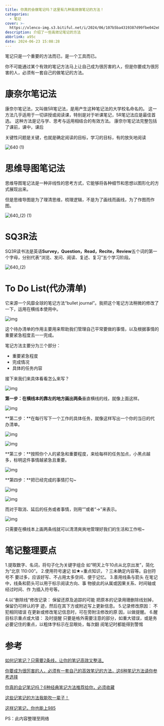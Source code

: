 ```yaml
---
title: 你真的会做笔记吗？这里有几种高效做笔记的方法！
categories:
  - 笔记
cover: >-
  https://xlenco-img.s3.bitiful.net/i/2024/06/107b5ba4319387d99fbe042e8ebc6898.webp
description: 介绍了一些高效记笔记的方法
abbrlink: a95c
date: 2024-06-23 15:08:28
---
```


笔记只是一个重要的方法而已，是一个工具而已。

你不可能通过某个有效的笔记方法马上让自己成为很厉害的人，但是你要成为很厉害的人，必须有一套自己的做笔记的方法。

# 康奈尔笔记法

康奈尔笔记法，又叫做5R笔记法，是用产生这种笔记法的大学校名命名的。 这一方法几乎适用于一切讲授或阅读课，特别是对于听课笔记，5R笔记法应是最佳首选。 这种方法是记与学、思考与运用相结合的有效方法。
康奈尔笔记法完整包括了课前，课中，课后

关键性问题是关键，也就是确定阅读的目标，学习的目标，有的放矢地阅读

![640 (1)](https://xlenco-img.s3.bitiful.net/i/2024/06/37ee321223559cb4174ca86b53f80a5a.webp)

# 思维导图笔记法

思维导图笔记法是一种非线性的思考方式，它能够将各种细节和思想以图形化的方式展现出来。

但是思维导图是为了理清思维，梳理逻辑，不是为了画线而画线，为了作图而作图。

![640_(2) (1)](https://xlenco-img.s3.bitiful.net/i/2024/06/9b9445ae3c67a5188f4155642b7c88b8.webp)

# SQ3R法

SQ3R读书法是英语**Survey，Question，Read，Recite，Review**五个词的第一个字母，分别代表“浏览、发问、阅读、复述、复习”五个学习阶段。

![640_(2)](https://xlenco-img.s3.bitiful.net/i/2024/06/ec17542d06e3af9d1f8c466799bd3b32.webp)

# To Do List(代办清单)

它来源一个风靡全球的笔记方法“bullet journal”。我把这个笔记方法稍微的修改了一下，运用在横线本使用中。

![img](https://xlenco-img.s3.bitiful.net/i/2024/06/e60d74fb19a5185f4e870c5e4705c460.jpeg)

这个待办清单的作用主要用来帮助我们管理自己平常要做的事情，以及根据事情的重要紧急程度去一一完成。

笔记方法主要分为三个部分：

- 重要紧急程度
- 完成情况
- 具体的任务内容

接下来我们来具体看看怎么来写？

![img](https://xlenco-img.s3.bitiful.net/i/2024/06/969d1de0354cf202f427ab35894a27b4.jpeg)

**第一步：**在横线本的靠左的地方画出**两条**垂直横线的线，就像上面这样。

![img](https://xlenco-img.s3.bitiful.net/i/2024/06/f760be5f0945ce16d1f94d2875340fa0.jpeg)

**第二步：**在每行写下一个工作的具体任务，就像这样写出一个你的当日的代办清单。

![img](https://xlenco-img.s3.bitiful.net/i/2024/06/a05cac6dfa7f0bc312e97da31a41bd29.jpeg)

![img](https://xlenco-img.s3.bitiful.net/i/2024/06/907124d2ad55011d3f3a1891000b64b1.jpeg)

**第三步：**按照你个人的紧急和重要程度，来给每样的任务加点，小黑点越多，标明这件事情越紧急且重要。

![img](https://5b0988e595225.cdn.sohucs.com/q_70,c_zoom,w_640/images/20181209/6e675315653d4d7199cb057098f85d23.jpeg)

**第四步：**把已经完成的事情打勾~

![img](https://5b0988e595225.cdn.sohucs.com/q_70,c_zoom,w_640/images/20181209/9d76f25725f2407fbebd7fb8fa245357.jpeg)

![img](https://xlenco-img.s3.bitiful.net/i/2024/06/b9d33969915fef1142f5d9dc2a68bdd0.jpeg)

而对于取消、延后的任务或者事情，则用“”或者“→”来表示。

![img](https://xlenco-img.s3.bitiful.net/i/2024/06/144cdedf1aeecad87ce0733724790156.jpeg)

只需要在横线本上画两条线就可以清清爽爽地管理好我们的生活和工作啦~

# 笔记整理要点

1.提取数字、名词，将句子化为关键字组合
如“明天上午10点从北京出发”，简化为“北京
110:00”。
2.使用符号速记
如★=重点知识，？三未确定内容等。自创符号不
要过多，应该好写、不占用太多空间、便于记忆。
3.善用线条与箭头
在笔记中，线条和箭头可以用于标示阅读方向、事
物彼此的从属或因果关系、时间轴或经过时间、作
为插入符号等。

4.以“删除线”修改记录：
保留还原及追踪的可能
把原本的记录用珊删除线划掉，保留仍可辨认的字
迹，然后在其下方或附近写上更新信息。
5.记录修改原因：
不犯相同错误
在更新或修改笔记信息时，可在旁附注修改的原
因，以做提醒。
6.醒目标示重点或大错：
及时提醒
只要是格外需要注意的部分，如重大错误，或是务
必要记住的重点，以粗体字标示在显眼处，每次翻
阅笔记时都能得到警惕

# 参考

[如何记笔记？只需要2条线，让你的笔记高效又整洁_](https://m.sohu.com/a/280606566_544612/?pvid=000115_3w_a)

[你要成为很厉害的人，必须有一套自己的高效笔记的方法，这6种笔记方法请你参考选择 ](https://mp.weixin.qq.com/s?__biz=MzIwNDkyNjQ0NQ==&mid=2247503405&idx=1&sn=4be81e5834c4c4318d3fe15d7258757d&chksm=973a32afa04dbbb90cf20eb10001facd0f4104a09d02c306c4f3a1715692dfbfd7089f2b801f&mpshare=1&scene=24&srcid=0608QqQLyzeHfO3Fl6fFLqkF&sharer_shareinfo=05ba0e1747eab1fe76b9c663bb4ce333&sharer_shareinfo_first=05ba0e1747eab1fe76b9c663bb4ce333#rd)

[你真的会记笔记吗？6种经典笔记方法推荐给你，必须收藏 ](https://mp.weixin.qq.com/s?__biz=Mzg5MDgxMDU2Ng==&mid=2247488349&idx=6&sn=9cd4f76e583070c45c92f0a95100bcd2&chksm=cfd7aaf4f8a023e2cfde37ea98443eca55ee38a485d6961710433ee9a02b53c239005fa803f0&mpshare=1&scene=24&srcid=0608ueVHkgO9QWCRhKwVXDxr&sharer_shareinfo=d4527f30f0c507784488a8de0c175a5b&sharer_shareinfo_first=d4527f30f0c507784488a8de0c175a5b#rd)

[这些记笔记的方法我能吹一辈子！](https://mp.weixin.qq.com/s?__biz=Mzg4MTgzMzI0Ng==&mid=2247486844&idx=1&sn=dda04c44ee1f793ce9505f067bf5d728&chksm=cf5ea90df829201bc7b037839e8b5c7fa208015cbca05f7eb067fe61b960894d17f91ec79e24&mpshare=1&scene=24&srcid=0608PCyBo1JI9drw72KkQglq&sharer_shareinfo=53047208534645fe7484674e9c3fc63a&sharer_shareinfo_first=53047208534645fe7484674e9c3fc63a#rd)

[这样记笔记，你也能上985 ](https://mp.weixin.qq.com/s?__biz=Mzg4MzY2MjQxOQ==&mid=2247682933&idx=1&sn=bde9e833bc64116b5b13d665ccaeace2&chksm=cf484049f83fc95f1e00218f388bd177b703deb03e2af06e61de3a3bb90b4c2621001b8f20fe&mpshare=1&scene=24&srcid=06082Pk13JquFHLAmiZFVJkj&sharer_shareinfo=844738a2d08283ebec3b09214f5edb1d&sharer_shareinfo_first=844738a2d08283ebec3b09214f5edb1d#rd)

PS：此内容整理至网络
